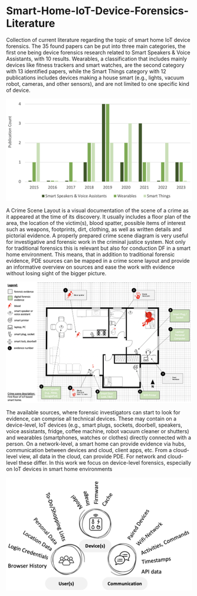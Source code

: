 # Smart-Home-IoT-Device-Forensics-Literature
Collection of current literature regarding the topic of smart home IoT device forensics. The 35 found papers can be put into three main categories, the first one being device forensics research related to Smart Speakers & Voice Assistants, with 10 results. Wearables, a classification that includes mainly devices like fitness trackers and
smart watches, are the second category with 13 identified papers, while the Smart Things category with 12 publications includes devices making a house smart (e.g., lights, vacuum robot, cameras, and other sensors), and are not limited to one specific kind of device.

![alt text](https://github.com/SF1995/Smart-Home-IoT-Device-Forensics-Literature/blob/main/publication-development.png?raw=true)

A Crime Scene Layout is a visual documentation of the scene of a crime as it appeared at the time of its discovery. It usually includes a floor plan of the area, the location of the victim(s), blood spatter, possible items of interest such as weapons, footprints, dirt, clothing, as well as written details and pictorial evidence. A properly prepared crime scene diagram is very useful for investigative and forensic work in the criminal justice system. Not only for traditional forensics this is relevant but also for conduction DF in a smart home environment. This means, that in addition to traditional forensic evidence, PDE sources can be mapped in a crime scene layout and provide an informative overview on sources and ease the work with evidence without losing sight of the bigger picture.

![alt text](https://github.com/SF1995/Smart-Home-IoT-Device-Forensics-Literature/blob/main/smart-home-map2.png?raw=true)

The available sources, where forensic investigators can start to look for evidence, can comprise all technical devices. These may contain on a device-level, IoT devices (e.g., smart plugs, sockets, doorbell, speakers, voice assistants, fridge, coffee machine, robot vacuum cleaner or shutters) and wearables (smartphones, watches or clothes) directly connected with a person. On a network-level, a smart home can provide evidence via hubs, communication between devices and cloud, client apps, etc. From a cloud-level view, all data in the cloud, can provide PDE. For network and cloud-level these differ. In this work we focus on device-level forensics, especially on IoT devices in smart home environments 

![alt text](https://github.com/SF1995/Smart-Home-IoT-Device-Forensics-Literature/blob/main/evidence.png?raw=true)
